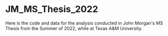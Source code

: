 # JM_MS_Thesis_2022

Here is the code and data for the analysis conducted in John Morgan's MS Thesis from the Summer of 2022, while at Texas A&M University.

